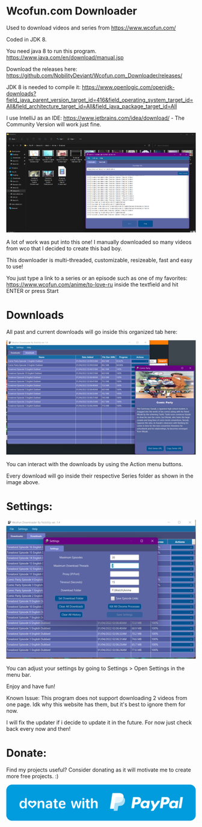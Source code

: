 # Wcofun.com Downloader

Used to download videos and series from https://www.wcofun.com/

Coded in JDK 8.

You need java 8 to run this program. https://www.java.com/en/download/manual.jsp

Download the releases here: https://github.com/NobilityDeviant/Wcofun.com_Downloader/releases/

JDK 8 is needed to compile it: https://www.openlogic.com/openjdk-downloads?field_java_parent_version_target_id=416&field_operating_system_target_id=All&field_architecture_target_id=All&field_java_package_target_id=All

I use IntelliJ as an IDE: https://www.jetbrains.com/idea/download/ - The Community Version will work just fine.


![Alt text](images/home.png?raw=true "Home Tab")

A lot of work was put into this one!
I manually downloaded so many videos from wco that I decided to create this bad boy.

This downloader is multi-threaded, customizable, resizeable, fast and easy to use!

You just type a link to a series or an episode such as one of my favorites: https://www.wcofun.com/anime/to-love-ru
inside the textfield and hit ENTER or press Start

# Downloads

All past and current downloads will go inside this organized tab here:

![Alt text](images/downloads.png?raw=true "Download Tab")

You can interact with the downloads by using the Action menu buttons.

Every download will go inside their respective Series folder as shown in the image above.

# Settings:

![Alt text](images/wco_settings.png?raw=true "Settings Window")

You can adjust your settings by going to Settings > Open Settings in the menu bar.

Enjoy and have fun!

Known Issue: This program does not support downloading 2 videos from one page.
Idk why this website has them, but it's best to ignore them for now.

I will fix the updater if i decide to update it in the future.
For now just check back every now and then!

# Donate:

Find my projects useful? Consider donating as it will motivate me to create more free projects. :)

[![PayPal](/images/blue.svg)](https://www.paypal.com/paypalme/nobilitydev)


